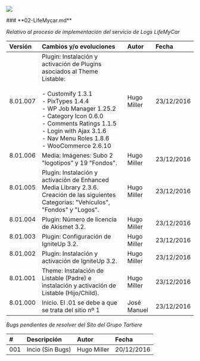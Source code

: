 <p align="left">
<img src="https://s28.postimg.org/ux8l1tv6l/imagengit.png">
</p>
### **02-LifeMycar.md**

_Relativo al proceso de implementación del servicio de Logs LifeMyCar_






| Versión |Cambios y/o evoluciones |Autor|Fecha|
|:------------- |:---------------|:---------------|:---------------
| 8.01.007     | Plugin: Instalación y activación de Plugins asociados al Theme Listable:</br></br>- Customify 1.3.1</br>- PixTypes 1.4.4</br>- WP Job Manager 1.25.2</br>- Category Icon 0.6.0</br>- Comments Ratings 1.1.5</br>- Login with Ajax 3.1.6</br>- Nav Menu Roles 1.8.6</br>- WooCommerce 2.6.10 |Hugo Miller|23/12/2016|
| 8.01.006    | Media: Imágenes: Subo 2 "logotipos" y 19 "Fondos".|Hugo Miller|23/12/2016|
| 8.01.005    | Plugin: Instalación y activación de Enhanced Media Library 2.3.6. Creación de las siguientes Categorías: "Vehículos", "Fondos" y "Logos".|Hugo Miller|23/12/2016|
| 8.01.004    | Plugin: Número de licencia de Akismet 3.2.|Hugo Miller|23/12/2016|
| 8.01.003    | Plugin: Configuración de IgniteUp 3.2.|Hugo Miller|23/12/2016|
| 8.01.002    | Plugin: Instalación y activación de IgniteUp 3.2.|Hugo Miller|23/12/2016|
| 8.01.001    | Theme: Instalación de Listable (Padre) e instalación y activación de Listable (Hijo/Child).|Hugo Miller|23/12/2016|
| 8.01.000    | Inicio. El .01 se debe a que se trata del sitio nº 1|José Manuel|23/12/2016|

_Bugs pendientes de resolver del Sito del Grupo Tartiere_




| # | Descripción  |Autor|Fecha|
|:------------- |:------------- |:---------------|:---------------|
|001| Incio (Sin Bugs)|Hugo Miller|20/12/2016|

